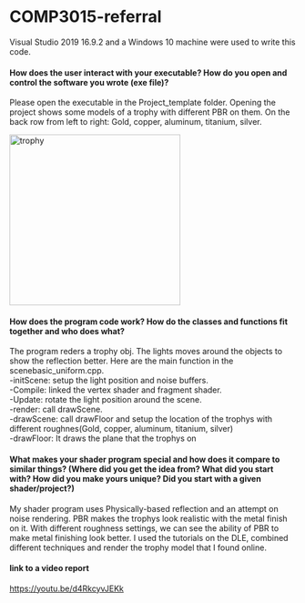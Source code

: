 # COMP3015-referral

Visual Studio 2019 16.9.2 and a Windows 10 machine were used to write this code.

#### How does the user interact with your executable? How do you open and control the software you wrote (exe file)?

Please open the executable in the Project_template folder. Opening the project shows some models of a trophy with different PBR on them. On the back row from left to right: Gold, copper, aluminum, titanium, silver.

<img src="https://github.com/alvink28/COMP3015-referral/trophy.JPG" alt="trophy" width="300"/>

#### How does the program code work? How do the classes and functions fit together and who does what?

The program reders a trophy obj. The lights moves around the objects to show the reflection better. Here are the main function in the scenebasic_uniform.cpp.\
-initScene: setup the light position and noise buffers.\
-Compile: linked the vertex shader and fragment shader.\
-Update: rotate the light position around the scene.\
-render: call drawScene.\
-drawScene: call drawFloor and setup the location of the trophys with different roughnes(Gold, copper, aluminum, titanium, silver)\
-drawFloor: It draws the plane that the trophys on

#### What makes your shader program special and how does it compare to similar things? (Where did you get the idea from? What did you start with? How did you make yours unique? Did you start with a given shader/project?)

My shader program uses Physically-based reflection and an attempt on noise rendering. PBR makes the trophys look realistic with the metal finish on it. 
With different roughness settings, we can see the ability of PBR to make metal finishing look better. I used the tutorials on the DLE, combined different techniques and render the trophy model that I found online.

#### link to a video report

https://youtu.be/d4RkcyvJEKk
